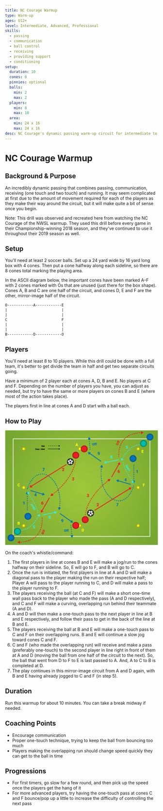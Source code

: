 ```yaml
---
title: NC Courage Warmup
type: Warm-up
ages: U12+
level: Intermediate, Advanced, Professional
skills:
  - passing
  - communication
  - ball control
  - receiving
  - providing support
  - conditioning
setup:
  duration: 10
  cones: 8
  pinnies: optional
  balls:
    min: 2
    max: 2
  players:
    min: 8
    max: 10
  area:
    min: 24 x 16
    max: 24 x 16
desc: NC Courage's dynamic passing warm-up circuit for intermediate to advanced skill levels which combines passing, communication, receiving and running.
---
```


# NC Courage Warmup

## Background & Purpose

An incredibly dynamic passing that combines passing, communication, receiving (one touch and two touch) and running. It may seem complicated at first due to the amount of movement required for each of the players as they make their way around the circuit, but it will make quite a bit of sense once you begin.

Note: This drill was observed and recreated here from watching the NC Courage of the NWSL warmup. They used this drill before every game in their Championship-winning 2018 season, and they've continued to use it throughout their 2019 season as well.

## Setup

You'll need at least 2 soccer balls. Set up a 24 yard wide by 16 yard long box with 4 cones. Then put a cone halfway along each sideline, so there are 8 cones total marking the playing area.

In the ASCII diagram below, the important cones have been marked A–F with 2 cones marked with Os that are unused (just there for the box shape). Cones A, B and C are one half of the circuit, and cones D, E and F are the other, mirror-image half of the circuit.

```
O------------A------------E
|                         |
|                         |
C                         F
|                         |
|                         |
B------------D------------O
```

## Players

You'll need at least 8 to 10 players. While this drill could be done with a full team, it's better to get divide the team in half and get two separate circuits going.

Have a minimum of 2 player each at cones A, D, B and E. No players at C and F. Depending on the number of players you have, you can adjust as needed, but try to have the same or more players on cones B and E (where most of the action takes place).

The players first in line at cones A and D start with a ball each.

## How to Play

![NC Courage Warmup diagram showing pattern of passing described below](https://raw.githubusercontent.com/markcaron/soccer-drills/master/drills/assets/NCCourageWarmup.png)

On the coach's whistle/command:

1. The first players in line at cones B and E will make a jog/run to the cones halfway on their sideline. So, E will go to F, and B will go to C.
2. Once the run is initiated, the first players in line at A and D will make a diagonal pass to the player making the run on their respective half; Player A will pass to the player running to C, and D will make a pass to the player running to F.
3. The players receiving the ball (at C and F) will make a short one-time wall pass back to the player who made the pass (A and D respectively), and C and F will make a curving, overlapping run behind their teammate (A and D).
4. A and D will then make a one-touch pass to the next player in line at B and E respectively, and follow their pass to get in the back of the line at B and E.
5. The players receiving the ball at B and E will make a one-touch pass to C and F on their overlapping runs. B and E will continue a slow jog toward cones C and F.
6. C and F (who made the overlapping run) will receive and make a pass (preferably one-touch) to the second player in line right in front of them at A and D (moving the ball from one half of the circuit to the next). So, the ball that went from D to F to E is last passed to A. And, A to C to B is completed at D.
8. The play continues in this mirror-image circuit from A and D again, with B and E having already jogged to C and F (in step 5).

## Duration

Run this warmup for about 10 minutes. You can take a break midway if needed.

## Coaching Points

- Encourage communication
- Proper one-touch technique, trying to keep the ball from bouncing too much
- Players making the overlapping run should change speed quickly they can get to the ball in time

## Progressions

- For first timers, go slow for a few round, and then pick up the speed once the players get the hang of it
- For more advanced players, try having the one-touch pass at cones C and F bounce/pop up a little to increase the difficulty of controlling the next pass
